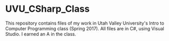 # UVU_CSharp_Class
This repository contains files of my work in Utah Valley University's Intro to Computer Programming class (Spring 2017). All files are in C#, using Visual Studio. I earned an A in the class.
